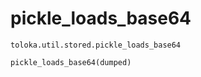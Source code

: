 # pickle_loads_base64
`toloka.util.stored.pickle_loads_base64`

```python
pickle_loads_base64(dumped)
```

